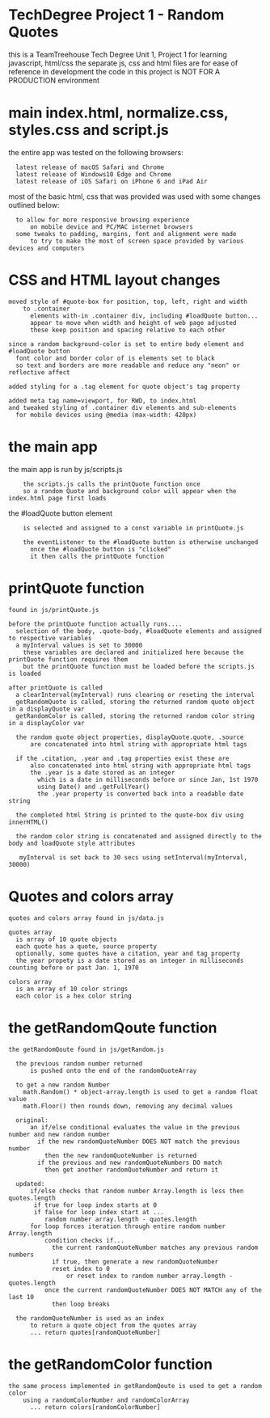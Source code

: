 # TechDegree Project 1  - Random Quotes

  this is a TeamTreehouse Tech Degree Unit 1, Project 1 for learning javascript, html/css
  the separate js, css and html files are for ease of reference in development
  the code in this project is NOT FOR A PRODUCTION environment

# main index.html, normalize.css, styles.css and script.js

  the entire app was tested on the following browsers:

      latest release of macOS Safari and Chrome
      latest release of Windows10 Edge and Chrome
      latest release of iOS Safari on iPhone 6 and iPad Air

  most of the basic html, css that was provided was used with some changes outlined below:

      to allow for more responsive browsing experience
          on mobile device and PC/MAC internet browsers
      some tweaks to padding, margins, font and alignment were made
          to try to make the most of screen space provided by various devices and computers

# CSS and HTML layout changes

    moved style of #quote-box for position, top, left, right and width
        to .container
          elements with-in .container div, including #loadQuote button...
          appear to move when width and height of web page adjusted
          these keep position and spacing relative to each other

    since a random background-color is set to entire body element and #loadQuote button
      font color and border color of is elements set to black
      so text and borders are more readable and reduce any "neon" or reflective affect

    added styling for a .tag element for quote object's tag property

    added meta tag name=viewport, for RWD, to index.html
    and tweaked styling of .container div elements and sub-elements
      for mobile devices using @media (max-width: 420px)


# the main app

  the main app is run by js/scripts.js

        the scripts.js calls the printQuote function once
        so a random Quote and background color will appear when the index.html page first loads

  the #loadQuote button element

        is selected and assigned to a const variable in printQuote.js

        the eventListener to the #loadQuote button is otherwise unchanged
          once the #loadQuote button is "clicked"
          it then calls the printQuote function

# printQuote function

    found in js/printQuote.js

    before the printQuote function actually runs....
      selection of the body, .quote-body, #loadQuote elements and assigned to respective variables
      a myInterval values is set to 30000
        these variables are declared and initialized here because the printQuote function requires them
        but the printQuote function must be loaded before the scripts.js is loaded

    after printQuote is called
      a clearInterval(myInterval) runs clearing or reseting the interval
      getRandomQuote is called, storing the returned random quote object in a displayQuote var
      getRandomColor is called, storing the returned random color string in a displayColor var

      the random quote object properties, displayQuote.quote, .source
          are concatenated into html string with appropriate html tags

      if the .citation, .year and .tag properties exist these are
          also concatenated into html string with appropriate html tags
          the .year is a date stored as an integer
            which is a date in milliseconds before or since Jan, 1st 1970
            using Date() and .getFullYear()
            the .year property is converted back into a readable date string

      the completed html String is printed to the quote-box div using innerHTML()

      the random color string is concatenated and assigned directly to the body and loadQuote style attributes

       myInterval is set back to 30 secs using setInterval(myInterval, 30000)

# Quotes and colors array

    quotes and colors array found in js/data.js

    quotes array
      is array of 10 quote objects
      each quote has a quote, source property
      optionally, some quotes have a citation, year and tag property
      the year propety is a date stored as an integer in milliseconds counting before or past Jan. 1, 1970

    colors array
      is an array of 10 color strings
      each color is a hex color string

# the getRandomQoute function

    the getRandomQoute found in js/getRandom.js

      the previous random number returned
          is pushed onto the end of the randomQuoteArray

      to get a new random Number
        math.Random() * object-array.length is used to get a random float value
        math.Floor() then rounds down, removing any decimal values

      original:
          an if/else conditional evaluates the value in the previous number and new random number
            if the new randomQuoteNumber DOES NOT match the previous number
              then the new randomQuoteNumber is returned
            if the previous and new randomQuoteNumbers DO match
              then get another randomQuoteNumber and return it

      updated:
          if/else checks that random number Array.length is less then quotes.length
           if true for loop index starts at 0
           if false for loop index start at ...
              random number array.length - quotes.length
          for loop forces iteration through entire random number Array.length
              condition checks if...
                the current randomQuoteNumber matches any previous random numbers
                if true, then generate a new randomQuoteNumber
                reset index to 0
                    or reset index to random number array.length - quotes.length
              once the current randomQuoteNumber DOES NOT MATCH any of the last 10  
                then loop breaks

      the randomQuoteNumber is used as an index
          to return a quote object from the quotes array
          ... return quotes[randomQuoteNumber]

# the getRandomColor function

    the same process implemented in getRandomQoute is used to get a random color
        using a randomColorNumber and randomColorArray
          ... return colors[randomColorNumber]

